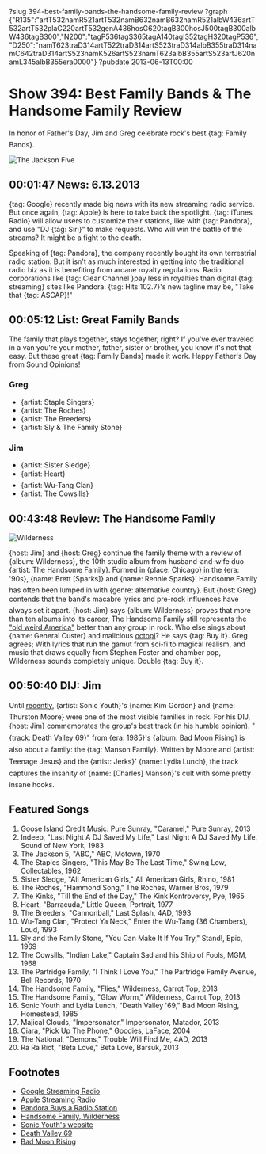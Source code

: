 ?slug 394-best-family-bands-the-handsome-family-review
?graph {"R135":"artT532namR521artT532namB632namB632namR521albW436artT532artT532plaC220artT532genA436hosG620tagB300hosJ500tagB300albW436tagB300","N200":"tagP536tagS365tagA140tagI352tagH320tagP536","D250":"namT623traD314artT522traD314artS523traD314albB355traD314namC642traD314artS523namK526artS523namT623albB355artS523artJ620namL345albB355era0000"}
?pubdate 2013-06-13T00:00

# Show 394: Best Family Bands & The Handsome Family Review
In honor of Father's Day, Jim and Greg celebrate rock's best {tag: Family Bands}.

![The Jackson Five](http://static.soundopinions.org/images/2013/jacksonfive.jpg)

## 00:01:47 News: 6.13.2013
{tag: Google} recently made big news with its new streaming radio service. But once again, {tag: Apple} is here to take back the spotlight. {tag: iTunes Radio} will allow users to customize their stations, like with {tag: Pandora}, and use "DJ {tag: Siri}" to make requests. Who will win the battle of the streams? It might be a fight to the death.

Speaking of {tag: Pandora}, the company recently bought its own terrestrial radio station. But it isn't as much interested in getting into the traditional radio biz as it is benefiting from arcane royalty regulations. Radio corporations like {tag: Clear Channel }pay less in royalties than digital {tag: streaming} sites like Pandora. {tag: Hits 102.7}'s new tagline may be, "Take that {tag: ASCAP}!"

## 00:05:12 List: Great Family Bands
The family that plays together, stays together, right? If you've ever traveled in a van you're your mother, father, sister or brother, you know it's not that easy. But these great {tag: Family Bands} made it work. Happy Father's Day from Sound Opinions!

### Greg
- {artist: Staple Singers}
- {artist: The Roches}
- {artist: The Breeders}
- {artist: Sly & The Family Stone}

### Jim
- {artist: Sister Sledge}
- {artist: Heart}
- {artist: Wu-Tang Clan}
- {artist: The Cowsills}

## 00:43:48 Review: The Handsome Family
![Wilderness](http://is5.mzstatic.com/image/thumb/Music2/v4/b9/ae/91/b9ae913f-01ca-8c17-2252-8c1be6234bcd/source/600x600bb.jpg "4671022/641361909")

{host: Jim} and {host: Greg} continue the family theme with a review of {album: Wilderness}, the 10th studio album from husband-and-wife duo {artist: The Handsome Family}. Formed in {place: Chicago} in the {era: '90s}, {name: Brett [Sparks]} and {name: Rennie Sparks}' Handsome Family has often been lumped in with {genre: alternative country}. But {host: Greg} contends that the band's macabre lyrics and pre-rock influences have always set it apart. {host: Jim} says {album: Wilderness} proves that more than ten albums into its career, The Handsome Family still represents the ["old weird America"](http://us.macmillan.com/theoldweirdamerica/GreilMarcus)  better than any group in rock. Who else sings about {name: General Custer} and malicious [octopi](http://www.youtube.com/watch?v=w-NHP_B-b7k)? He says {tag: Buy it}. Greg agrees; With lyrics that run the gamut from sci-fi to magical realism, and music that draws equally from Stephen Foster and chamber pop, Wilderness sounds completely unique. Double {tag: Buy it}.

## 00:50:40 DIJ: Jim
Until [recently](http://www.newyorker.com/reporting/2013/06/03/130603fa_fact_halberstadt), {artist: Sonic Youth}'s {name: Kim Gordon} and {name: Thurston Moore} were one of the most visible families in rock. For his DIJ, {host: Jim} commemorates the group's best track (in his humble opinion). "{track: Death Valley 69}" from {era: 1985}'s {album: Bad Moon Rising} is also about a family: the {tag: Manson Family}. Written by Moore and {artist: Teenage Jesus} and the {artist: Jerks}' {name: Lydia Lunch}, the track captures the insanity of {name: [Charles] Manson}'s cult with some pretty insane hooks.

## Featured Songs
1. Goose Island Credit Music: Pure Sunray, "Caramel," Pure Sunray, 2013
2. Indeep, "Last Night A DJ Saved My Life," Last Night A DJ Saved My Life, Sound of New York, 1983
3. The Jackson 5, "ABC," ABC, Motown, 1970
4. The Staples Singers, "This May Be The Last Time," Swing Low, Collectables, 1962
5. Sister Sledge, "All American Girls," All American Girls, Rhino, 1981
6. The Roches, "Hammond Song," The Roches, Warner Bros, 1979
7. The Kinks, "Till the End of the Day," The Kink Kontroversy, Pye, 1965
8. Heart, "Barracuda," Little Queen, Portrait, 1977
9. The Breeders, "Cannonball," Last Splash, 4AD, 1993
10. Wu-Tang Clan, "Protect Ya Neck," Enter the Wu-Tang (36 Chambers), Loud, 1993
11. Sly and the Family Stone, "You Can Make It If You Try," Stand!, Epic, 1969
12. The Cowsills, "Indian Lake," Captain Sad and his Ship of Fools, MGM, 1968
13. The Partridge Family, "I Think I Love You," The Partridge Family Avenue, Bell Records, 1970
14. The Handsome Family, "Flies," Wilderness, Carrot Top, 2013
15. The Handsome Family, "Glow Worm," Wilderness, Carrot Top, 2013
16. Sonic Youth and Lydia Lunch, "Death Valley '69," Bad Moon Rising, Homestead, 1985
17. Majical Clouds, "Impersonator," Impersonator, Matador, 2013
18. Ciara, "Pick Up The Phone," Goodies, LaFace, 2004
19. The National, "Demons," Trouble Will Find Me, 4AD, 2013
20. Ra Ra Riot, "Beta Love," Beta Love, Barsuk, 2013

## Footnotes
- [Google Streaming Radio](http://www.wired.co.uk/news/archive/2013-05/31/google-all-access-ios)
- [Apple Streaming Radio](http://news.cnet.com/8301-13579_3-57588505-37/meet-itunes-radio-apples-long-awaited-streaming-music-service/)
- [Pandora Buys a Radio Station](http://www.businessweek.com/articles/2013-06-12/to-make-a-point-about-royalties-pandora-buys-a-radio-station)
- [Handsome Family, Wilderness](http://www.handsomefamily.com/Nmerch.html#cd)
- [Sonic Youth's website](http://www.sonicyouth.com/)
- [Death Valley 69](http://www.youtube.com/watch?v=9k0dJEkzXc4)
- [Bad Moon Rising](http://sonicyouth.kungfustore.com/category/80-music/product/2791-bad-moon-rising-180g-blue-vinyl-lp-sonr09-lp)
